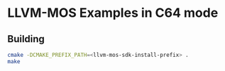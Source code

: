 # LLVM-MOS Examples in C64 mode

## Building

~~~ bash
cmake -DCMAKE_PREFIX_PATH=<llvm-mos-sdk-install-prefix> .
make
~~~
  
